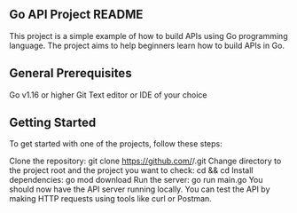 ## Go API Project README

This project is a simple example of how to build APIs using Go programming language. The project aims to help beginners learn how to build APIs in Go.

## General Prerequisites

Go v1.16 or higher
Git
Text editor or IDE of your choice

## Getting Started

To get started with one of the projects, follow these steps:

Clone the repository: git clone https://github.com/<your-username>/<your-repo-name>.git
Change directory to the project root and the project you want to check: cd <your-repo-name> && cd <project-name>
Install dependencies: go mod download
Run the server: go run main.go
You should now have the API server running locally. You can test the API by making HTTP requests using tools like curl or Postman.
